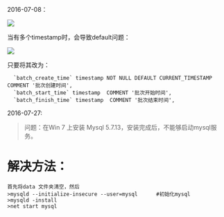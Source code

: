 2016-07-08：

![](http://172.16.4.111:8000/bianl/Basic_Virtual/raw/dev/huful/image/Mysql-error-1.png)

当有多个timestamp时，会导致default问题：

![](http://172.16.4.111:8000/bianl/Basic_Virtual/raw/dev/huful/image/Mysql-error-2.png)

只要将其改为：

```
  `batch_create_time` timestamp NOT NULL DEFAULT CURRENT_TIMESTAMP COMMENT '批次创建时间',
  `batch_start_time` timestamp  COMMENT '批次开始时间',
  `batch_finish_time` timestamp  COMMENT '批次结束时间',
```

2016-07-27:

> 问题：在Win 7 上安装 Mysql 5.7.13，安装完成后，不能够启动mysql服务。

# 解决方法：

```
首先将data 文件夹清空，然后
>mysqld --initialize-insecure --user=mysql      #初始化mysql
>mysqld -install
>net start mysql
```